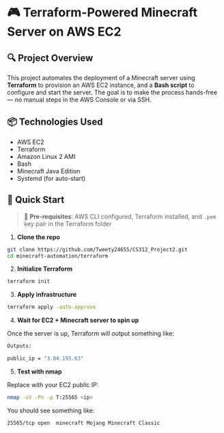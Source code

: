# 🎮 Terraform-Powered Minecraft Server on AWS EC2

## 🔍 Project Overview

This project automates the deployment of a Minecraft server using **Terraform** to provision an AWS EC2 instance, and a **Bash script** to configure and start the server. The goal is to make the process hands-free — no manual steps in the AWS Console or via SSH.

## 📦 Technologies Used

- AWS EC2
- Terraform
- Amazon Linux 2 AMI
- Bash
- Minecraft Java Edition
- Systemd (for auto-start)

## 🚀 Quick Start

> 🛑 **Pre-requisites**: AWS CLI configured, Terraform installed, and `.pem` key pair in the Terraform folder

1. **Clone the repo**

```bash
git clone https://github.com/Tweety24655/CS312_Project2.git
cd minecraft-automation/terraform
```

2. **Initialize Terraform**

```bash
terraform init
```

3. **Apply infrastructure**

```bash
terraform apply -auto-approve
```

4. **Wait for EC2 + Minecraft server to spin up**

Once the server is up, Terraform will output something like:
```bash
Outputs:

public_ip = "3.84.195.63"
```

5. **Test with nmap**

Replace <ip> with your EC2 public IP:

```bash
nmap -sV -Pn -p T:25565 <ip>
```

You should see something like:

```bash
25565/tcp open  minecraft Mojang Minecraft Classic
```


